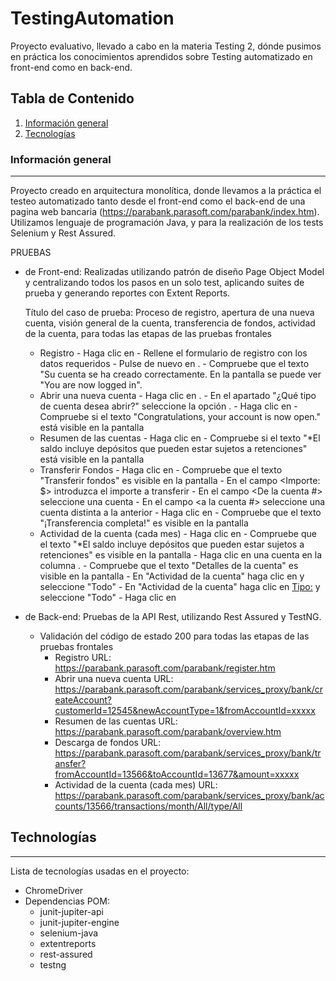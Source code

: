 # TestingAutomation
Proyecto evaluativo, llevado a cabo en la materia Testing 2, dónde pusimos en práctica los conocimientos aprendidos sobre Testing automatizado en front-end como en back-end. 

## Tabla de Contenido 
1. [Información general](#general-info)
2. [Tecnologías](#technologies)

### Información general
***
Proyecto creado en arquitectura monolítica, donde llevamos a la práctica el testeo automatizado tanto desde el front-end como el back-end de una pagina web bancaria (https://parabank.parasoft.com/parabank/index.htm).
Utilizamos lenguaje de programación Java, y para la realización de los tests Selenium y Rest Assured.

PRUEBAS
- de Front-end:
    Realizadas utilizando patrón de diseño Page Object Model y centralizando todos los pasos en un solo test, aplicando suites de prueba y generando reportes con Extent Reports. 

    Título del caso de prueba: Proceso de registro, apertura de una nueva cuenta, visión general de la cuenta, transferencia de fondos, actividad de la cuenta, para todas las etapas de las pruebas frontales
  - Registro
        - Haga clic en <Registro>
        - Rellene el formulario de registro con los datos requeridos
        - Pulse de nuevo en <Registro>.
        - Compruebe que el texto "Su cuenta se ha creado correctamente. En la pantalla se puede ver "You are now logged in".
  - Abrir una nueva cuenta
        - Haga clic en <Abrir nueva cuenta>.
        - En el apartado "¿Qué tipo de cuenta desea abrir?" seleccione la opción <SAVINGS>.
        - Haga clic en <Abrir nueva cuenta>
        - Compruebe si el texto "Congratulations, your account is now open." está visible en la pantalla
  - Resumen de las cuentas
        - Haga clic en <Resumen de cuentas>
        - Compruebe si el texto "*El saldo incluye depósitos que pueden estar sujetos a retenciones" está visible en la pantalla
  - Transferir Fondos
        - Haga clic en <Transferencia de fondos>
        - Compruebe que el texto "Transferir fondos" es visible en la pantalla
        - En el campo <Importe: $> introduzca el importe a transferir
        - En el campo <De la cuenta #> seleccione una cuenta
        - En el campo <a la cuenta #> seleccione una cuenta distinta a la anterior
        - Haga clic en <Transferencia>
        - Compruebe que el texto "¡Transferencia completa!" es visible en la pantalla
  - Actividad de la cuenta (cada mes)
        - Haga clic en <Resumen de cuentas>
        - Compruebe que el texto "*El saldo incluye depósitos que pueden estar sujetos a retenciones" es visible en la pantalla
        - Haga clic en una cuenta en la columna <Cuenta>.
        - Compruebe que el texto "Detalles de la cuenta" es visible en la pantalla
        - En "Actividad de la cuenta" haga clic en <Periodo de actividad:> y seleccione "Todo"
        - En "Actividad de la cuenta" haga clic en <Tipo:> y seleccione "Todo"
        - Haga clic en <Ir>

- de Back-end:
    Pruebas de la API Rest, utilizando Rest Assured y TestNG.
   
    - Validación del código de estado 200 para todas las etapas de las pruebas frontales
        - Registro URL: https://parabank.parasoft.com/parabank/register.htm
        - Abrir una nueva cuenta URL: https://parabank.parasoft.com/parabank/services_proxy/bank/createAccount?customerId=12545&newAccountType=1&fromAccountId=xxxxx
        - Resumen de las cuentas URL: https://parabank.parasoft.com/parabank/overview.htm
        - Descarga de fondos URL: https://parabank.parasoft.com/parabank/services_proxy/bank/transfer?fromAccountId=13566&toAccountId=13677&amount=xxxxx
        - Actividad de la cuenta (cada mes) URL: https://parabank.parasoft.com/parabank/services_proxy/bank/accounts/13566/transactions/month/All/type/All


## Technologías
***
Lista de tecnologías usadas en el proyecto:
* ChromeDriver
* Dependencias POM:
    - junit-jupiter-api
    - junit-jupiter-engine
    - selenium-java
    - extentreports
    - rest-assured
    - testng
